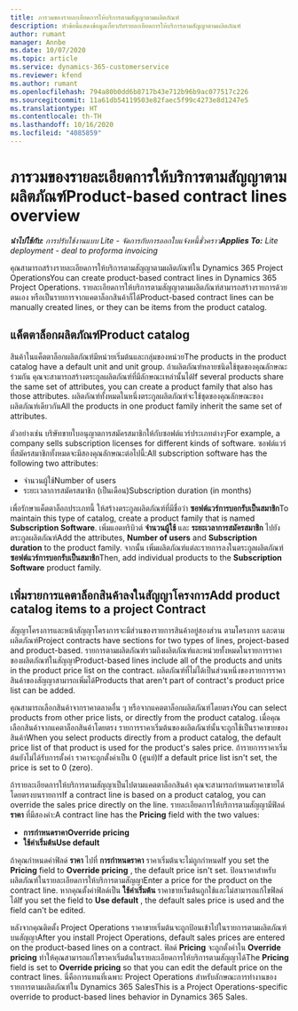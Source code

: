 ```yaml
---
title: ภารวมของรายละเอียดการให้บริการตามสัญญาตามผลิตภัณฑ์
description: หัวข้อนี้แสดงข้อมูลเกี่ยวกับรายละเอียดการให้บริการตามสัญญาตามผลิตภัณฑ์
author: rumant
manager: Annbe
ms.date: 10/07/2020
ms.topic: article
ms.service: dynamics-365-customerservice
ms.reviewer: kfend
ms.author: rumant
ms.openlocfilehash: 794a80b0dd6b8717b43e712b96b9ac077517c226
ms.sourcegitcommit: 11a61db54119503e82faec5f99c4273e8d1247e5
ms.translationtype: HT
ms.contentlocale: th-TH
ms.lasthandoff: 10/16/2020
ms.locfileid: "4085859"
---
```

# <a name="product-based-contract-lines-overview"></a><span data-ttu-id="8ffc2-103">ภารวมของรายละเอียดการให้บริการตามสัญญาตามผลิตภัณฑ์</span><span class="sxs-lookup"><span data-stu-id="8ffc2-103">Product-based contract lines overview</span></span>

<span data-ttu-id="8ffc2-104">_**นำไปใช้กับ:** การปรับใช้งานแบบ Lite - จัดการกับการออกใบแจ้งหนี้ชั่วคราว_</span><span class="sxs-lookup"><span data-stu-id="8ffc2-104">_**Applies To:** Lite deployment - deal to proforma invoicing_</span></span>

<span data-ttu-id="8ffc2-105">คุณสามารถสร้างรายละเอียดการให้บริการตามสัญญาตามผลิตภัณฑ์ใน Dynamics 365 Project Operations</span><span class="sxs-lookup"><span data-stu-id="8ffc2-105">You can create product-based contract lines in Dynamics 365 Project Operations.</span></span> <span data-ttu-id="8ffc2-106">รายละเอียดการให้บริการตามสัญญาตามผลิตภัณฑ์สามารถสร้างรายการด้วยตนเอง หรือเป็นรายการจากแคตาล็อกสินค้าก็ได้</span><span class="sxs-lookup"><span data-stu-id="8ffc2-106">Product-based contract lines can be manually created lines, or they can be items from the product catalog.</span></span>

## <a name="product-catalog"></a><span data-ttu-id="8ffc2-107">แค็ตตาล็อกผลิตภัณฑ์</span><span class="sxs-lookup"><span data-stu-id="8ffc2-107">Product catalog</span></span>

<span data-ttu-id="8ffc2-108">สินค้าในแค็ตตาล็อกผลิตภัณฑ์มีหน่วยเริ่มต้นและกลุ่มของหน่วย</span><span class="sxs-lookup"><span data-stu-id="8ffc2-108">The products in the product catalog have a default unit and unit group.</span></span> <span data-ttu-id="8ffc2-109">ถ้าผลิตภัณฑ์หลายชนิดใช้ชุดของคุณลักษณะร่วมกัน คุณจะสามารถสร้างตระกูลผลิตภัณฑ์ที่มีลักษณะเหล่านั้นได้</span><span class="sxs-lookup"><span data-stu-id="8ffc2-109">If several products share the same set of attributes, you can create a product family that also has those attributes.</span></span> <span data-ttu-id="8ffc2-110">ผลิตภัณฑ์ทั้งหมดในหนึ่งตระกูลผลิตภัณฑ์จะใช้ชุดของคุณลักษณะของผลิตภัณฑ์เดียวกัน</span><span class="sxs-lookup"><span data-stu-id="8ffc2-110">All the products in one product family inherit the same set of attributes.</span></span>

<span data-ttu-id="8ffc2-111">ตัวอย่างเช่น บริษัทขายใบอนุญาตการสมัครสมาชิกให้กับซอฟต์แวร์ประเภทต่างๆ</span><span class="sxs-lookup"><span data-stu-id="8ffc2-111">For example, a company sells subscription licenses for different kinds of software.</span></span> <span data-ttu-id="8ffc2-112">ซอฟต์แวร์ที่สมัครสมาชิกทั้งหมดจะมีสองคุณลักษณะต่อไปนี้:</span><span class="sxs-lookup"><span data-stu-id="8ffc2-112">All subscription software has the following two attributes:</span></span>

- <span data-ttu-id="8ffc2-113">จำนวนผู้ใช้</span><span class="sxs-lookup"><span data-stu-id="8ffc2-113">Number of users</span></span>
- <span data-ttu-id="8ffc2-114">ระยะเวลาการสมัครสมาชิก (เป็นเดือน)</span><span class="sxs-lookup"><span data-stu-id="8ffc2-114">Subscription duration (in months)</span></span>

<span data-ttu-id="8ffc2-115">เพื่อรักษาแค็ตตาล็อกประเภทนี้ ให้สร้างตระกูลผลิตภัณฑ์ที่มีชื่อว่า **ซอฟต์แวร์การบอกรับเป็นสมาชิก**</span><span class="sxs-lookup"><span data-stu-id="8ffc2-115">To maintain this type of catalog, create a product family that is named **Subscription Software**.</span></span> <span data-ttu-id="8ffc2-116">เพิ่มแอตทริบิวต์ **จำนวนผู้ใช้** และ **ระยะเวลาการสมัครสมาชิก** ไปยังตระกูลผลิตภัณฑ์</span><span class="sxs-lookup"><span data-stu-id="8ffc2-116">Add the attributes, **Number of users** and **Subscription duration** to the product family.</span></span> <span data-ttu-id="8ffc2-117">จากนั้น เพิ่มผลิตภัณฑ์แต่ละรายการลงในตระกูลผลิตภัณฑ์ **ซอฟต์แวร์การบอกรับเป็นสมาชิก**</span><span class="sxs-lookup"><span data-stu-id="8ffc2-117">Then, add individual products to the **Subscription Software** product family.</span></span>

## <a name="add-product-catalog-items-to-a-project-contract"></a><span data-ttu-id="8ffc2-118">เพิ่มรายการแคตาล็อกสินค้าลงในสัญญาโครงการ</span><span class="sxs-lookup"><span data-stu-id="8ffc2-118">Add product catalog items to a project Contract</span></span>

<span data-ttu-id="8ffc2-119">สัญญาโครงการและหน้าสัญญาโครงการจะมีส่วนของรายการสินค้าอยู่สองส่วน ตามโครงการ และตามผลิตภัณฑ์</span><span class="sxs-lookup"><span data-stu-id="8ffc2-119">Project contracts have sections for two types of lines, project-based and product-based.</span></span> <span data-ttu-id="8ffc2-120">รายการตามผลิตภัณฑ์รวมถึงผลิตภัณฑ์และหน่วยทั้งหมดในรายการราคาของผลิตภัณฑ์ในสัญญา</span><span class="sxs-lookup"><span data-stu-id="8ffc2-120">Product-based lines include all of the products and units in the product price list on the contract.</span></span> <span data-ttu-id="8ffc2-121">ผลิตภัณฑ์ที่ไม่ได้เป็นส่วนหนึ่งของรายการราคาสินค้าของสัญญาสามารถเพิ่มได้</span><span class="sxs-lookup"><span data-stu-id="8ffc2-121">Products that aren't part of contract's product price list can be added.</span></span>

<span data-ttu-id="8ffc2-122">คุณสามารถเลือกสินค้าจากราคาตลาดอื่น ๆ หรือจากแคตตาล็อกผลิตภัณฑ์โดยตรง</span><span class="sxs-lookup"><span data-stu-id="8ffc2-122">You can select products from other price lists, or directly from the product catalog.</span></span> <span data-ttu-id="8ffc2-123">เมื่อคุณเลือกสินค้าจากแคตาล็อกสินค้าโดยตรง รายการราคาเริ่มต้นของผลิตภัณฑ์นั้นจะถูกใช้เป็นราคาขายของสินค้า</span><span class="sxs-lookup"><span data-stu-id="8ffc2-123">When you select products directly from a product catalog, the default price list of that product is used for the product's sales price.</span></span> <span data-ttu-id="8ffc2-124">ถ้ารายการราคาเริ่มต้นยังไม่ได้รับการตั้งค่า ราคาจะถูกตั้งค่าเป็น 0 (ศูนย์)</span><span class="sxs-lookup"><span data-stu-id="8ffc2-124">If a default price list isn't set, the price is set to 0 (zero).</span></span>

<span data-ttu-id="8ffc2-125">ถ้ารายละเอียดการให้บริการตามสัญญาเป็นไปตามแคตตาล็อกสินค้า คุณจะสามารถกำหนดราคาขายได้โดยตรงบนรายการ</span><span class="sxs-lookup"><span data-stu-id="8ffc2-125">If a contract line is based on a product catalog, you can override the sales price directly on the line.</span></span> <span data-ttu-id="8ffc2-126">รายละเอียดการให้บริการตามสัญญามีฟิลด์ **ราคา** ที่มีสองค่า:</span><span class="sxs-lookup"><span data-stu-id="8ffc2-126">A contract line has the **Pricing** field with the two values:</span></span>

- <span data-ttu-id="8ffc2-127">**การกำหนดราคา**</span><span class="sxs-lookup"><span data-stu-id="8ffc2-127">**Override pricing**</span></span>
- <span data-ttu-id="8ffc2-128">**ใช้ค่าเริ่มต้น**</span><span class="sxs-lookup"><span data-stu-id="8ffc2-128">**Use default**</span></span>

<span data-ttu-id="8ffc2-129">ถ้าคุณกำหนดค่าฟิลด์ **ราคา** ไปที่ **การกำหนดราคา** ราคาเริ่มต้นจะไม่ถูกกำหนด</span><span class="sxs-lookup"><span data-stu-id="8ffc2-129">If you set the **Pricing** field to **Override pricing** , the default price isn't set.</span></span> <span data-ttu-id="8ffc2-130">ป้อนราคาสำหรับผลิตภัณฑ์ในรายละเอียดการให้บริการตามสัญญา</span><span class="sxs-lookup"><span data-stu-id="8ffc2-130">Enter a price for the product on the contract line.</span></span> <span data-ttu-id="8ffc2-131">หากคุณตั้งค่าฟิลด์เป็น **ใช้ค่าเริ่มต้น** ราคาขายเริ่มต้นถูกใช้และไม่สามารถแก้ไขฟิลด์ได้</span><span class="sxs-lookup"><span data-stu-id="8ffc2-131">If you set the field to **Use default** , the default sales price is used and the field can't be edited.</span></span>

<span data-ttu-id="8ffc2-132">หลังจากคุณติดตั้ง Project Operations ราคาขายเริ่มต้นจะถูกป้อนเข้าไปในรายการตามผลิตภัณฑ์บนสัญญา</span><span class="sxs-lookup"><span data-stu-id="8ffc2-132">After you install Project Operations, default sales prices are entered on the product-based lines on a contract.</span></span> <span data-ttu-id="8ffc2-133">ฟิลด์ **Pricing** จะถูกตั้งค่าใน **Override pricing** ทำให้คุณสามารถแก้ไขราคาเริ่มต้นในรายละเอียดการให้บริการตามสัญญาได้</span><span class="sxs-lookup"><span data-stu-id="8ffc2-133">The **Pricing** field is set to **Override pricing** so that you can edit the default price on the contract lines.</span></span> <span data-ttu-id="8ffc2-134">นี่คือการแทนที่เฉพาะ Project Operations สำหรับลักษณะการทำงานของรายการตามผลิตภัณฑ์ใน Dynamics 365 Sales</span><span class="sxs-lookup"><span data-stu-id="8ffc2-134">This is a Project Operations-specific override to product-based lines behavior in Dynamics 365 Sales.</span></span>
